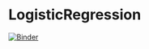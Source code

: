 # LogisticRegression

[![Binder](https://mybinder.org/badge_logo.svg)](https://mybinder.org/v2/gh/Soley02/LogisticRegression/master?filepath=Logistische_Regression.ipynb)
